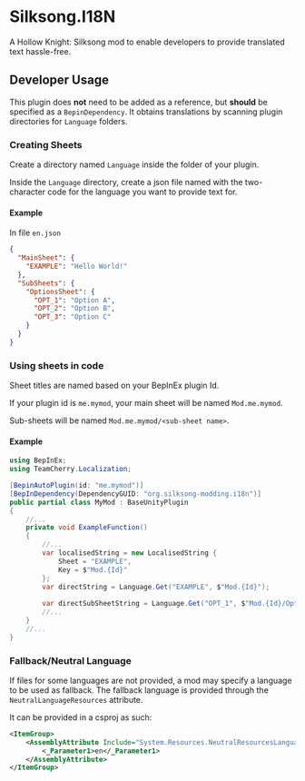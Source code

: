 # Silksong.I18N

A Hollow Knight: Silksong mod to enable developers to provide translated text hassle-free.

## Developer Usage

This plugin does **not** need to be added as a reference, but **should** be specified as a `BepinDependency`.
It obtains translations by scanning plugin directories for `Language` folders.

### Creating Sheets
Create a directory named `Language` inside the folder of your plugin.

Inside the `Language` directory, create a json file named with the two-character code for the language you want to provide text for.
#### Example
In file `en.json`
```json
{
  "MainSheet": {
    "EXAMPLE": "Hello World!"
  },
  "SubSheets": {
    "OptionsSheet": {
      "OPT_1": "Option A",
      "OPT_2": "Option B",
      "OPT_3": "Option C"
    }
  }
}
```
### Using sheets in code

Sheet titles are named based on your BepInEx plugin Id.

If your plugin id is `me.mymod`, your main sheet will be named `Mod.me.mymod`.

Sub-sheets will be named `Mod.me.mymod/<sub-sheet name>`.

#### Example
```csharp
using BepInEx;
using TeamCherry.Localization;

[BepinAutoPlugin(id: "me.mymod")]
[BepInDependency(DependencyGUID: "org.silksong-modding.i18n")]
public partial class MyMod : BaseUnityPlugin
{
    //...
    private void ExampleFunction()
    {
        //...
        var localisedString = new LocalisedString {
            Sheet = "EXAMPLE",
            Key = $"Mod.{Id}"
        };
        var directString = Language.Get("EXAMPLE", $"Mod.{Id}");
        
        var directSubSheetString = Language.Get("OPT_1", $"Mod.{Id}/OptionsSheet");
        //...
    }
    //...
}
```

### Fallback/Neutral Language
If files for some languages are not provided, a mod may specify a language to be used as fallback.
The fallback language is provided through the `NeutralLanguageResources` attribute.

It can be provided in a csproj as such:
```xml
<ItemGroup>
    <AssemblyAttribute Include="System.Resources.NeutralResourcesLanguageAttribute">
        <_Parameter1>en</_Parameter1>
    </AssemblyAttribute>
</ItemGroup>
```